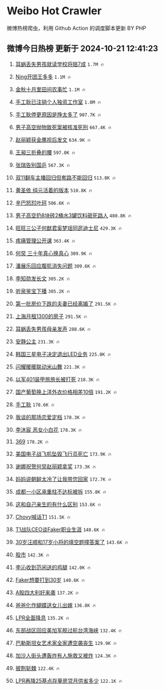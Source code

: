 # Weibo Hot Crawler 



微博热榜爬虫，利用 Github Action 的调度脚本更新 BY PHP 


## 微博今日热榜 更新于 2024-10-21 12:41:23 
1. [耳蜗丢失男孩就读学校将赔7成](https://s.weibo.com/weibo?q=%23%E8%80%B3%E8%9C%97%E4%B8%A2%E5%A4%B1%E7%94%B7%E5%AD%A9%E5%B0%B1%E8%AF%BB%E5%AD%A6%E6%A0%A1%E5%B0%86%E8%B5%947%E6%88%90%23&t=31&band_rank=1&Refer=top) `1.7M 🔥` 

1. [Ning开团王多多](https://s.weibo.com/weibo?q=%23Ning%E5%BC%80%E5%9B%A2%E7%8E%8B%E5%A4%9A%E5%A4%9A%23&t=31&band_rank=2&Refer=top) `1.1M 🔥` 

1. [金秋十月里田间农事忙](https://s.weibo.com/weibo?q=%23%E9%87%91%E7%A7%8B%E5%8D%81%E6%9C%88%E9%87%8C%E7%94%B0%E9%97%B4%E5%86%9C%E4%BA%8B%E5%BF%99%23&t=31&band_rank=3&Refer=top) `1.1M 🔥` 

1. [手工耿已注销个人独资工作室](https://s.weibo.com/weibo?q=%23%E6%89%8B%E5%B7%A5%E8%80%BF%E5%B7%B2%E6%B3%A8%E9%94%80%E4%B8%AA%E4%BA%BA%E7%8B%AC%E8%B5%84%E5%B7%A5%E4%BD%9C%E5%AE%A4%23&t=31&band_rank=4&Refer=top) `1.0M 🔥` 

1. [手工耿停更原因是挣太多了](https://s.weibo.com/weibo?q=%23%E6%89%8B%E5%B7%A5%E8%80%BF%E5%81%9C%E6%9B%B4%E5%8E%9F%E5%9B%A0%E6%98%AF%E6%8C%A3%E5%A4%AA%E5%A4%9A%E4%BA%86%23&t=31&band_rank=5&Refer=top) `907.7K 🔥` 

1. [男子高空抛物致死案被核准死刑](https://s.weibo.com/weibo?q=%23%E7%94%B7%E5%AD%90%E9%AB%98%E7%A9%BA%E6%8A%9B%E7%89%A9%E8%87%B4%E6%AD%BB%E6%A1%88%E8%A2%AB%E6%A0%B8%E5%87%86%E6%AD%BB%E5%88%91%23&t=31&band_rank=6&Refer=top) `667.4K 🔥` 

1. [赵丽颖获金鹰视后发文](https://s.weibo.com/weibo?q=%23%E8%B5%B5%E4%B8%BD%E9%A2%96%E8%8E%B7%E9%87%91%E9%B9%B0%E8%A7%86%E5%90%8E%E5%8F%91%E6%96%87%23&t=31&band_rank=7&Refer=top) `634.9K 🔥` 

1. [王昶三折叠的腰](https://s.weibo.com/weibo?q=%23%E7%8E%8B%E6%98%B6%E4%B8%89%E6%8A%98%E5%8F%A0%E7%9A%84%E8%85%B0%23&t=31&band_rank=8&Refer=top) `597.0K 🔥` 

1. [张瑞告别国乒](https://s.weibo.com/weibo?q=%23%E5%BC%A0%E7%91%9E%E5%91%8A%E5%88%AB%E5%9B%BD%E4%B9%92%23&t=31&band_rank=9&Refer=top) `567.3K 🔥` 

1. [双11翻车主播回归但套路不能回归](https://s.weibo.com/weibo?q=%23%E5%8F%8C11%E7%BF%BB%E8%BD%A6%E4%B8%BB%E6%92%AD%E5%9B%9E%E5%BD%92%E4%BD%86%E5%A5%97%E8%B7%AF%E4%B8%8D%E8%83%BD%E5%9B%9E%E5%BD%92%23&t=31&band_rank=10&Refer=top) `513.8K 🔥` 

1. [黄圣依 纯元活着的版本](https://s.weibo.com/weibo?q=%E9%BB%84%E5%9C%A3%E4%BE%9D%20%E7%BA%AF%E5%85%83%E6%B4%BB%E7%9D%80%E7%9A%84%E7%89%88%E6%9C%AC&t=31&band_rank=11&Refer=top) `510.8K 🔥` 

1. [辛巴怒怼叶珂](https://s.weibo.com/weibo?q=%23%E8%BE%9B%E5%B7%B4%E6%80%92%E6%80%BC%E5%8F%B6%E7%8F%82%23&t=31&band_rank=12&Refer=top) `506.6K 🔥` 

1. [男子高空扔8块砖2桶水3罐饮料砸死路人](https://s.weibo.com/weibo?q=%23%E7%94%B7%E5%AD%90%E9%AB%98%E7%A9%BA%E6%89%948%E5%9D%97%E7%A0%962%E6%A1%B6%E6%B0%B43%E7%BD%90%E9%A5%AE%E6%96%99%E7%A0%B8%E6%AD%BB%E8%B7%AF%E4%BA%BA%23&t=31&band_rank=13&Refer=top) `480.8K 🔥` 

1. [旺旺三公子何猷君奚梦瑶同逛迪士尼](https://s.weibo.com/weibo?q=%23%E6%97%BA%E6%97%BA%E4%B8%89%E5%85%AC%E5%AD%90%E4%BD%95%E7%8C%B7%E5%90%9B%E5%A5%9A%E6%A2%A6%E7%91%B6%E5%90%8C%E9%80%9B%E8%BF%AA%E5%A3%AB%E5%B0%BC%23&t=31&band_rank=14&Refer=top) `429.3K 🔥` 

1. [疼痛管理公开课](https://s.weibo.com/weibo?q=%23%E7%96%BC%E7%97%9B%E7%AE%A1%E7%90%86%E5%85%AC%E5%BC%80%E8%AF%BE%23&t=31&band_rank=15&Refer=top) `363.4K 🔥` 

1. [何炅 三十年真心换真心](https://s.weibo.com/weibo?q=%E4%BD%95%E7%82%85%20%E4%B8%89%E5%8D%81%E5%B9%B4%E7%9C%9F%E5%BF%83%E6%8D%A2%E7%9C%9F%E5%BF%83&t=31&band_rank=16&Refer=top) `309.9K 🔥` 

1. [潘展乐回应腹肌消失问题](https://s.weibo.com/weibo?q=%23%E6%BD%98%E5%B1%95%E4%B9%90%E5%9B%9E%E5%BA%94%E8%85%B9%E8%82%8C%E6%B6%88%E5%A4%B1%E9%97%AE%E9%A2%98%23&t=31&band_rank=17&Refer=top) `309.6K 🔥` 

1. [李知勋发长文](https://s.weibo.com/weibo?q=%23%E6%9D%8E%E7%9F%A5%E5%8B%8B%E5%8F%91%E9%95%BF%E6%96%87%23&t=31&band_rank=18&Refer=top) `305.2K 🔥` 

1. [听泉鉴宝下播](https://s.weibo.com/weibo?q=%23%E5%90%AC%E6%B3%89%E9%89%B4%E5%AE%9D%E4%B8%8B%E6%92%AD%23&t=31&band_rank=19&Refer=top) `305.2K 🔥` 

1. [第一批房价下跌的夫妻已经离婚了](https://s.weibo.com/weibo?q=%23%E7%AC%AC%E4%B8%80%E6%89%B9%E6%88%BF%E4%BB%B7%E4%B8%8B%E8%B7%8C%E7%9A%84%E5%A4%AB%E5%A6%BB%E5%B7%B2%E7%BB%8F%E7%A6%BB%E5%A9%9A%E4%BA%86%23&t=31&band_rank=20&Refer=top) `291.5K 🔥` 

1. [上海月租1300的房子](https://s.weibo.com/weibo?q=%E4%B8%8A%E6%B5%B7%E6%9C%88%E7%A7%9F1300%E7%9A%84%E6%88%BF%E5%AD%90&t=31&band_rank=21&Refer=top) `291.5K 🔥` 

1. [耳蜗丢失男孩母亲发声](https://s.weibo.com/weibo?q=%23%E8%80%B3%E8%9C%97%E4%B8%A2%E5%A4%B1%E7%94%B7%E5%AD%A9%E6%AF%8D%E4%BA%B2%E5%8F%91%E5%A3%B0%23&t=31&band_rank=22&Refer=top) `288.6K 🔥` 

1. [安静公主](https://s.weibo.com/weibo?q=%23%E5%AE%89%E9%9D%99%E5%85%AC%E4%B8%BB%23&t=31&band_rank=23&Refer=top) `231.3K 🔥` 

1. [韩国三星电子决定退出LED业务](https://s.weibo.com/weibo?q=%23%E9%9F%A9%E5%9B%BD%E4%B8%89%E6%98%9F%E7%94%B5%E5%AD%90%E5%86%B3%E5%AE%9A%E9%80%80%E5%87%BALED%E4%B8%9A%E5%8A%A1%23&t=31&band_rank=24&Refer=top) `225.0K 🔥` 

1. [闪耀暖暖联动米山舞](https://s.weibo.com/weibo?q=%23%E9%97%AA%E8%80%80%E6%9A%96%E6%9A%96%E8%81%94%E5%8A%A8%E7%B1%B3%E5%B1%B1%E8%88%9E%23&t=31&band_rank=25&Refer=top) `221.3K 🔥` 

1. [以军401装甲旅旅长被打死](https://s.weibo.com/weibo?q=%23%E4%BB%A5%E5%86%9B401%E8%A3%85%E7%94%B2%E6%97%85%E6%97%85%E9%95%BF%E8%A2%AB%E6%89%93%E6%AD%BB%23&t=31&band_rank=26&Refer=top) `218.3K 🔥` 

1. [国产葡萄换上洋外衣价格相差10倍](https://s.weibo.com/weibo?q=%23%E5%9B%BD%E4%BA%A7%E8%91%A1%E8%90%84%E6%8D%A2%E4%B8%8A%E6%B4%8B%E5%A4%96%E8%A1%A3%E4%BB%B7%E6%A0%BC%E7%9B%B8%E5%B7%AE10%E5%80%8D%23&t=31&band_rank=27&Refer=top) `191.2K 🔥` 

1. [手工耿](https://s.weibo.com/weibo?q=%E6%89%8B%E5%B7%A5%E8%80%BF&t=31&band_rank=28&Refer=top) `178.6K 🔥` 

1. [我谈的那场恋爱定档](https://s.weibo.com/weibo?q=%23%E6%88%91%E8%B0%88%E7%9A%84%E9%82%A3%E5%9C%BA%E6%81%8B%E7%88%B1%E5%AE%9A%E6%A1%A3%23&t=31&band_rank=29&Refer=top) `178.3K 🔥` 

1. [李沐宸 恶女小白花](https://s.weibo.com/weibo?q=%E6%9D%8E%E6%B2%90%E5%AE%B8%20%E6%81%B6%E5%A5%B3%E5%B0%8F%E7%99%BD%E8%8A%B1&t=31&band_rank=30&Refer=top) `178.3K 🔥` 

1. [369](https://s.weibo.com/weibo?q=369&t=31&band_rank=31&Refer=top) `178.2K 🔥` 

1. [美国电子战飞机坠毁飞行员死亡](https://s.weibo.com/weibo?q=%23%E7%BE%8E%E5%9B%BD%E7%94%B5%E5%AD%90%E6%88%98%E9%A3%9E%E6%9C%BA%E5%9D%A0%E6%AF%81%E9%A3%9E%E8%A1%8C%E5%91%98%E6%AD%BB%E4%BA%A1%23&t=31&band_rank=32&Refer=top) `173.9K 🔥` 

1. [谢娜祝贺何炅赵丽颖拿奖](https://s.weibo.com/weibo?q=%23%E8%B0%A2%E5%A8%9C%E7%A5%9D%E8%B4%BA%E4%BD%95%E7%82%85%E8%B5%B5%E4%B8%BD%E9%A2%96%E6%8B%BF%E5%A5%96%23&t=31&band_rank=33&Refer=top) `173.3K 🔥` 

1. [妈妈说朝鲜太冷了让我带您回家](https://s.weibo.com/weibo?q=%23%E5%A6%88%E5%A6%88%E8%AF%B4%E6%9C%9D%E9%B2%9C%E5%A4%AA%E5%86%B7%E4%BA%86%E8%AE%A9%E6%88%91%E5%B8%A6%E6%82%A8%E5%9B%9E%E5%AE%B6%23&t=31&band_rank=34&Refer=top) `172.7K 🔥` 

1. [成都一小区承重柱不达标被拆](https://s.weibo.com/weibo?q=%23%E6%88%90%E9%83%BD%E4%B8%80%E5%B0%8F%E5%8C%BA%E6%89%BF%E9%87%8D%E6%9F%B1%E4%B8%8D%E8%BE%BE%E6%A0%87%E8%A2%AB%E6%8B%86%23&t=31&band_rank=35&Refer=top) `155.8K 🔥` 

1. [这和自己亲生的有什么区别](https://s.weibo.com/weibo?q=%E8%BF%99%E5%92%8C%E8%87%AA%E5%B7%B1%E4%BA%B2%E7%94%9F%E7%9A%84%E6%9C%89%E4%BB%80%E4%B9%88%E5%8C%BA%E5%88%AB&t=31&band_rank=36&Refer=top) `153.6K 🔥` 

1. [Chovy喊话T1](https://s.weibo.com/weibo?q=%23Chovy%E5%96%8A%E8%AF%9DT1%23&t=31&band_rank=37&Refer=top) `151.5K 🔥` 

1. [T1战队CEO谈Faker职业生涯](https://s.weibo.com/weibo?q=%23T1%E6%88%98%E9%98%9FCEO%E8%B0%88Faker%E8%81%8C%E4%B8%9A%E7%94%9F%E6%B6%AF%23&t=31&band_rank=38&Refer=top) `148.6K 🔥` 

1. [30岁汪顺和17岁小将的填空题撞答案了](https://s.weibo.com/weibo?q=%2330%E5%B2%81%E6%B1%AA%E9%A1%BA%E5%92%8C17%E5%B2%81%E5%B0%8F%E5%B0%86%E7%9A%84%E5%A1%AB%E7%A9%BA%E9%A2%98%E6%92%9E%E7%AD%94%E6%A1%88%E4%BA%86%23&t=31&band_rank=39&Refer=top) `143.6K 🔥` 

1. [股市](https://s.weibo.com/weibo?q=%E8%82%A1%E5%B8%82&t=31&band_rank=40&Refer=top) `142.3K 🔥` 

1. [李沁收到范闲送的鸡腿](https://s.weibo.com/weibo?q=%23%E6%9D%8E%E6%B2%81%E6%94%B6%E5%88%B0%E8%8C%83%E9%97%B2%E9%80%81%E7%9A%84%E9%B8%A1%E8%85%BF%23&t=31&band_rank=41&Refer=top) `142.0K 🔥` 

1. [Faker想要打到30岁](https://s.weibo.com/weibo?q=%23Faker%E6%83%B3%E8%A6%81%E6%89%93%E5%88%B030%E5%B2%81%23&t=31&band_rank=42&Refer=top) `140.6K 🔥` 

1. [A股四大利好来袭](https://s.weibo.com/weibo?q=%23A%E8%82%A1%E5%9B%9B%E5%A4%A7%E5%88%A9%E5%A5%BD%E6%9D%A5%E8%A2%AD%23&t=31&band_rank=43&Refer=top) `137.2K 🔥` 

1. [爸爸化作蝴蝶送女儿出嫁](https://s.weibo.com/weibo?q=%23%E7%88%B8%E7%88%B8%E5%8C%96%E4%BD%9C%E8%9D%B4%E8%9D%B6%E9%80%81%E5%A5%B3%E5%84%BF%E5%87%BA%E5%AB%81%23&t=31&band_rank=44&Refer=top) `136.8K 🔥` 

1. [LPR全面降息](https://s.weibo.com/weibo?q=%23LPR%E5%85%A8%E9%9D%A2%E9%99%8D%E6%81%AF%23&t=31&band_rank=45&Refer=top) `135.2K 🔥` 

1. [东部战区回应美加军舰过航台湾海峡](https://s.weibo.com/weibo?q=%23%E4%B8%9C%E9%83%A8%E6%88%98%E5%8C%BA%E5%9B%9E%E5%BA%94%E7%BE%8E%E5%8A%A0%E5%86%9B%E8%88%B0%E8%BF%87%E8%88%AA%E5%8F%B0%E6%B9%BE%E6%B5%B7%E5%B3%A1%23&t=31&band_rank=46&Refer=top) `132.4K 🔥` 

1. [巴勒斯坦女艺术家全家遭空袭丧生](https://s.weibo.com/weibo?q=%23%E5%B7%B4%E5%8B%92%E6%96%AF%E5%9D%A6%E5%A5%B3%E8%89%BA%E6%9C%AF%E5%AE%B6%E5%85%A8%E5%AE%B6%E9%81%AD%E7%A9%BA%E8%A2%AD%E4%B8%A7%E7%94%9F%23&t=31&band_rank=47&Refer=top) `129.9K 🔥` 

1. [加沙人街头遭轰炸有人施救又被炸](https://s.weibo.com/weibo?q=%23%E5%8A%A0%E6%B2%99%E4%BA%BA%E8%A1%97%E5%A4%B4%E9%81%AD%E8%BD%B0%E7%82%B8%E6%9C%89%E4%BA%BA%E6%96%BD%E6%95%91%E5%8F%88%E8%A2%AB%E7%82%B8%23&t=31&band_rank=48&Refer=top) `124.3K 🔥` 

1. [披荆斩棘](https://s.weibo.com/weibo?q=%E6%8A%AB%E8%8D%86%E6%96%A9%E6%A3%98&t=31&band_rank=49&Refer=top) `122.4K 🔥` 

1. [LPR再降25基点存量房贷月供省多少](https://s.weibo.com/weibo?q=%23LPR%E5%86%8D%E9%99%8D25%E5%9F%BA%E7%82%B9%E5%AD%98%E9%87%8F%E6%88%BF%E8%B4%B7%E6%9C%88%E4%BE%9B%E7%9C%81%E5%A4%9A%E5%B0%91%23&t=31&band_rank=50&Refer=top) `122.1K 🔥` 

